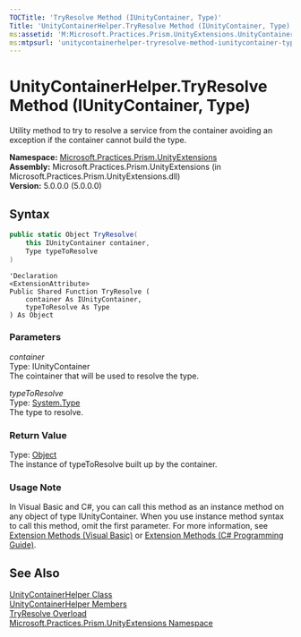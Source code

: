 ```yaml
---
TOCTitle: 'TryResolve Method (IUnityContainer, Type)'
Title: 'UnityContainerHelper.TryResolve Method (IUnityContainer, Type) (Microsoft.Practices.Prism.UnityExtensions)'
ms:assetid: 'M:Microsoft.Practices.Prism.UnityExtensions.UnityContainerHelper.TryResolve(Microsoft.Practices.Unity.IUnityContainer,System.Type)'
ms:mtpsurl: 'unitycontainerhelper-tryresolve-method-iunitycontainer-type-mspp-unityextensions.md'
---
```


# UnityContainerHelper.TryResolve Method (IUnityContainer, Type)

Utility method to try to resolve a service from the container avoiding an exception if the container cannot build the type.

**Namespace:** [Microsoft.Practices.Prism.UnityExtensions](/patterns-practices/reference/mspp-unityextensions-namespace)  
**Assembly:** Microsoft.Practices.Prism.UnityExtensions (in Microsoft.Practices.Prism.UnityExtensions.dll)  
**Version:** 5.0.0.0 (5.0.0.0)

## Syntax
```C#
public static Object TryResolve(
	this IUnityContainer container,
	Type typeToResolve
)
```
```VB
'Declaration
<ExtensionAttribute> 
Public Shared Function TryResolve ( 
	container As IUnityContainer,
	typeToResolve As Type
) As Object
```

### Parameters

*container*  
Type: IUnityContainer   
The cointainer that will be used to resolve the type.

*typeToResolve*  
Type: [System.Type](http://msdn.microsoft.com/en-us/library/42892f65)   
The type to resolve.

### Return Value

Type: [Object](http://msdn.microsoft.com/en-us/library/e5kfa45b)   
The instance of typeToResolve built up by the container.

### Usage Note

In Visual Basic and C\#, you can call this method as an instance method on any object of type IUnityContainer. When you use instance method syntax to call this method, omit the first parameter. For more information, see [Extension Methods (Visual Basic)](http://msdn.microsoft.com/en-us/library/bb384936.aspx) or [Extension Methods (C\# Programming Guide)](http://msdn.microsoft.com/en-us/library/bb383977.aspx).

## See Also

[UnityContainerHelper Class](/patterns-practices/reference/unitycontainerhelper-class-mspp-unityextensions)  
[UnityContainerHelper Members](/patterns-practices/reference/unitycontainerhelper-members-mspp-unityextensions)  
[TryResolve Overload](/patterns-practices/reference/unitycontainerhelper-tryresolve-method-mspp-unityextensions)  
[Microsoft.Practices.Prism.UnityExtensions Namespace](/patterns-practices/reference/mspp-unityextensions-namespace)  